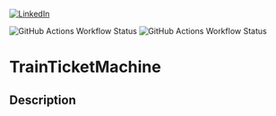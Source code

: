 [![LinkedIn][linkedin-badge]][linkedin-url]

![GitHub Actions Workflow Status](https://img.shields.io/github/actions/workflow/status/bubus128/TrainTicketMachine/run_unit_tests.yml?branch=develop&label=UnitTests)
![GitHub Actions Workflow Status](https://img.shields.io/github/actions/workflow/status/bubus128/TrainTicketMachine/run_functional_tests.yml?branch=develop&label=FunctionalTests)

# TrainTicketMachine

## Description

[linkedin-badge]: https://img.shields.io/badge/LinkedIn-Świsłocki-blue?logo=linkedin
[linkedin-url]: https://www.linkedin.com/in/jakub-swislocki/
